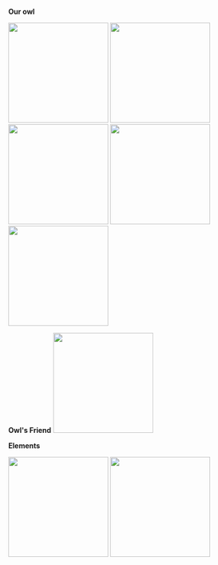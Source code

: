 
**Our owl**

<img src="{{ site.baseurl}}/images/mascot.png" alt="" width="200">
<img src="{{ site.baseurl}}/images/exercise.png" alt="" width="200">
<img src="{{ site.baseurl}}/images/funfact.png" alt="" width="200">
<img src="{{ site.baseurl}}/images/note.png" alt="" width="200">
<img src="{{ site.baseurl}}/images/404.png" alt="" width="200">

**Owl's Friend**
<img src="{{ site.baseurl}}/images/friend.jpg" alt="" width="200">

**Elements**

<img src="{{ site.baseurl}}/images/favicon.png" alt="" width="200">
<img src="{{ site.baseurl}}/images/sign.png" alt="" width="200">
